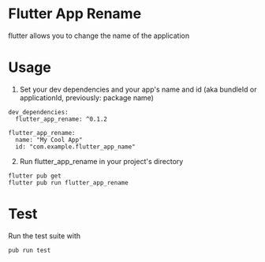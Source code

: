 # Flutter App Rename 

flutter allows you to change the name of the application
# Usage

1. Set your dev dependencies and your app's name and id (aka bundleId or applicationId, previously: package name)

```
dev_dependencies:
  flutter_app_rename: ^0.1.2

flutter_app_rename:
  name: "My Cool App"
  id: "com.example.flutter_app_name"
```

2. Run flutter_app_rename in your project's directory

```
flutter pub get
flutter pub run flutter_app_rename
```

# Test

Run the test suite with

`pub run test`
